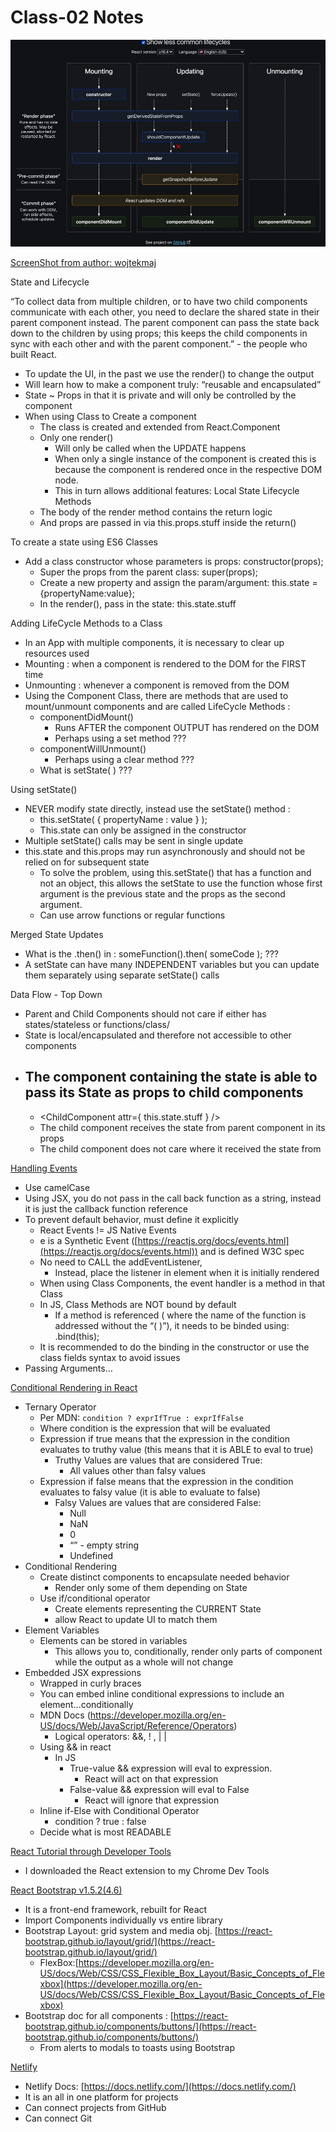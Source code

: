 # Class-02 Notes

![screenshot](/assets/ReactLifeCycle.jpg "react life cycle")

[ScreenShot from author: wojtekmaj](https://projects.wojtekmaj.pl/react-lifecycle-methods-diagram/)

State and Lifecycle

“To collect data from multiple children, or to have two child components communicate with each other, you need to declare the shared state in their parent component instead. The parent component can pass the state back down to the children by using props; this keeps the child components in sync with each other and with the parent component.” - the people who built React.

- To update the UI, in the past we use the render() to change the output
- Will learn how to make a component truly: “reusable and encapsulated”
- State ~ Props in that it is private and will only be controlled by the component
- When using Class to Create a component
  - The class is created and extended from React.Component
  - Only one render()
    - Will only be called when the UPDATE happens
    - When only a single instance of the component is created this is because the component is rendered once in the respective DOM node.
    - This in turn allows additional features: Local State Lifecycle Methods
  - The body of the render method contains the return logic
  - And props are passed in via this.props.stuff inside the return()

To create a state using ES6 Classes

- Add a class constructor whose parameters is props: constructor(props);
  - Super the props from the parent class: super(props);
  - Create a new property and assign the param/argument: this.state = {propertyName:value};
  - In the render(), pass in the state: this.state.stuff

Adding LifeCycle Methods to a Class

- In an App with multiple components, it is necessary to clear up resources used
- Mounting : when a component is rendered to the DOM for the FIRST time
- Unmounting : whenever a component is removed from the DOM
- Using the Component Class, there are methods that are used to mount/unmount components and are called LifeCycle Methods :
  - componentDidMount()
    - Runs AFTER the component OUTPUT has rendered on the DOM
    - Perhaps using a set method ???
  - componentWillUnmount()
    - Perhaps using a clear method ???
  - What is setState( ) ???

Using setState()

- NEVER modify state directly, instead use the setState() method :
  - this.setState( { propertyName : value } );
  - This.state can only be assigned in the constructor
- Multiple setState() calls may be sent in single update
- this.state and this.props may run asynchronously and should not be relied on for subsequent state
  - To solve the problem, using this.setState() that has a function and not an object, this allows the setState to use the function whose first argument is the previous state and the props as the second argument.
  - Can use arrow functions or regular functions

Merged State Updates

- What is the .then() in : someFunction().then( someCode ); ???
- A setState can have many INDEPENDENT variables but you can update them separately using separate setState() calls

Data Flow - Top Down

- Parent and Child Components should not care if either has states/stateless or functions/class/
- State is local/encapsulated and therefore not accessible to other components
- The component containing the state is able to pass its State as props to child components
  -
  - <ChildComponent attr={ this.state.stuff } />
  - The child component receives the state from parent component in its props
  - The child component does not care where it received the state from

<span style="text-decoration:underline;">Handling Events</span>

- Use camelCase
- Using JSX, you do not pass in the call back function as a string, instead it is just the callback function reference
- To prevent default behavior, must define it explicitly
  - React Events != JS Native Events
  - e is a Synthetic Event ([https://reactjs.org/docs/events.html](https://reactjs.org/docs/events.html)) and is defined W3C spec
  - No need to CALL the addEventListener,
    - Instead, place the listener in element when it is initially rendered
  - When using Class Components, the event handler is a method in that Class
  - In JS, Class Methods are NOT bound by default
    - If a method is referenced ( where the name of the function is addressed without the “( )”), it needs to be binded using: .bind(this);
  - It is recommended to do the binding in the constructor or use the class fields syntax to avoid issues
- Passing Arguments…

<span style="text-decoration:underline;">Conditional Rendering in React</span>

- Ternary Operator
  - Per MDN: `condition ? exprIfTrue : exprIfFalse`
  - Where condition is the expression that will be evaluated
  - Expression if true means that the expression in the condition evaluates to truthy value (this means that it is ABLE to eval to true)
    - Truthy Values are values that are considered True:
      - All values other than falsy values
  - Expression if false means that the expression in the condition evaluates to falsy value (it is able to evaluate to false)
    - Falsy Values are values that are considered False:
      - Null
      - NaN
      - 0
      - “” - empty string
      - Undefined
- Conditional Rendering
  - Create distinct components to encapsulate needed behavior
    - Render only some of them depending on State
  - Use if/conditional operator
    - Create elements representing the CURRENT State
    - allow React to update UI to match them
- Element Variables
  - Elements can be stored in variables
    - This allows you to, conditionally, render only parts of component while the output as a whole will not change
- Embedded JSX expressions
  - Wrapped in curly braces
  - You can embed inline conditional expressions to include an element...conditionally
  - MDN Docs (https://developer.mozilla.org/en-US/docs/Web/JavaScript/Reference/Operators)
    - Logical operators: &&, ! , | |
  - Using && in react
    - In JS
      - True-value && expression will eval to expression.
        - React will act on that expression
      - False-value && expression will eval to False
        - React will ignore that expression
  - Inline if-Else with Conditional Operator
    - condition ? true : false
  - Decide what is most READABLE

<span style="text-decoration:underline;">React Tutorial through Developer Tools</span>

- I downloaded the React extension to my Chrome Dev Tools

<span style="text-decoration:underline;">React Bootstrap v1.5.2(4.6)</span>

- It is a front-end framework, rebuilt for React
- Import Components individually vs entire library
- Bootstrap Layout: grid system and media obj. [https://react-bootstrap.github.io/layout/grid/](https://react-bootstrap.github.io/layout/grid/)
  - FlexBox:[https://developer.mozilla.org/en-US/docs/Web/CSS/CSS_Flexible_Box_Layout/Basic_Concepts_of_Flexbox](https://developer.mozilla.org/en-US/docs/Web/CSS/CSS_Flexible_Box_Layout/Basic_Concepts_of_Flexbox)
- Bootstrap doc for all components : [https://react-bootstrap.github.io/components/buttons/](https://react-bootstrap.github.io/components/buttons/)
  - From alerts to modals to toasts using Bootstrap

<span style="text-decoration:underline;">Netlify</span>

- Netlify Docs: [https://docs.netlify.com/](https://docs.netlify.com/)
- It is an all in one platform for projects
- Can connect projects from GitHub
- Can connect Git

